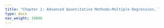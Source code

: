 ```yaml
---
title: "Chapter 1: Advanced Quantitative Methods—Multiple Regression, Time-Series, and Machine Learning"
type: docs
nav_weight: 10000
---
```

